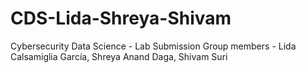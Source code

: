 # CDS-Lida-Shreya-Shivam
Cybersecurity Data Science - Lab Submission 
Group members - Lida Calsamiglia García, Shreya Anand Daga, Shivam Suri

